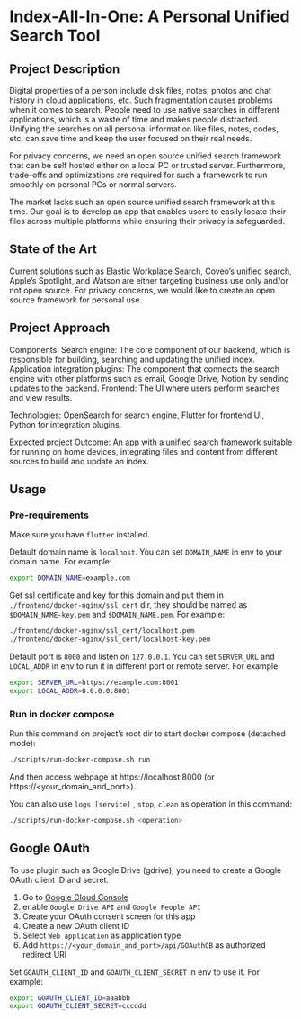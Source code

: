 # Index-All-In-One: A Personal Unified Search Tool

## Project Description
Digital properties of a person include disk files, notes, photos and chat history in cloud applications, etc. Such fragmentation causes problems when it comes to search. People need to use native searches in different applications, which is a waste of time and makes people distracted. Unifying the searches on all personal information like files, notes, codes, etc. can save time and keep the user focused on their real needs.

For privacy concerns, we need an open source unified search framework that can be self hosted either on a local PC or trusted server. Furthermore, trade-offs and optimizations are required for such a framework to run smoothly on personal PCs or normal servers.

The market lacks such an open source unified search framework at this time. Our goal is to develop an app that enables users to easily locate their files across multiple platforms while ensuring their privacy is safeguarded.


## State of the Art

Current solutions such as Elastic Workplace Search, Coveo’s unified search, Apple’s Spotlight, and Watson are either targeting business use only and/or not open source. For privacy concerns, we would like to create an open source framework for personal use.

## Project Approach

Components:
Search engine: The core component of our backend, which is responsible for building, searching and updating the unified index.
Application integration plugins: The component that connects the search engine with other platforms such as email, Google Drive, Notion by sending updates to the backend.
Frontend: The UI where users perform searches and view results.

Technologies:
OpenSearch for search engine, Flutter for frontend UI, Python for integration plugins.

Expected project Outcome:
An app with a unified search framework suitable for running on home devices, integrating files and content from different sources to build and update an index.

## Usage

### Pre-requirements

Make sure you have `flutter` installed.

Default domain name is `localhost`. You can set `DOMAIN_NAME` in env to your domain name. For example:

```bash
export DOMAIN_NAME=example.com
```

Get ssl certificate and key for this domain and put them in `./frontend/docker-nginx/ssl_cert` dir, they should be named as `$DOMAIN_NAME-key.pem` and `$DOMAIN_NAME.pem`. For example:

```bash
./frontend/docker-nginx/ssl_cert/localhost.pem
./frontend/docker-nginx/ssl_cert/localhost-key.pem
```

Default port is `8000` and listen on `127.0.0.1`. You can set `SERVER_URL` and `LOCAL_ADDR` in env to run it in different port or remote server. For example:

```bash
export SERVER_URL=https://example.com:8001
export LOCAL_ADDR=0.0.0.0:8001
```


### Run in docker compose

Run this command on project’s root dir to start docker compose (detached mode):

```bash
./scripts/run-docker-compose.sh run
```

And then access webpage at https://localhost:8000 (or https://<your_domain_and_port>).

You can also use `logs [service]` , `stop`, `clean` as operation in this command:

```bash
./scripts/run-docker-compose.sh <operation>
```

## Google OAuth

To use plugin such as Google Drive (gdrive), you need to create a Google OAuth client ID and secret.

1. Go to [Google Cloud Console](https://console.cloud.google.com/)
2. enable `Google Drive API` and `Google People API`
3. Create your OAuth consent screen for this app
4. Create a new OAuth client ID
5. Select `Web application` as application type
6. Add `https://<your_domain_and_port>/api/GOAuthCB` as authorized redirect URI

Set `GOAUTH_CLIENT_ID` and `GOAUTH_CLIENT_SECRET` in env to use it. For example:
```bash
export GOAUTH_CLIENT_ID=aaabbb
export GOAUTH_CLIENT_SECRET=cccddd
```
